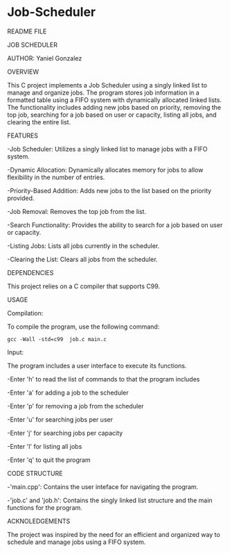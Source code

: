 # Job-Scheduler
README FILE

JOB SCHEDULER

AUTHOR:
Yaniel Gonzalez

OVERVIEW 

This C project implements a Job Scheduler using a singly linked list to manage and organize jobs. 
The program stores job information in a formatted table using a FIFO system with dynamically 
allocated linked lists. The functionality includes adding new jobs based on priority, removing the 
top job, searching for a job based on user or capacity, listing all jobs, and clearing the entire 
list.

FEATURES 

-Job Scheduler: Utilizes a singly linked list to manage jobs with a FIFO system.

-Dynamic Allocation: Dynamically allocates memory for jobs to allow flexibility in the number of entries.

-Priority-Based Addition: Adds new jobs to the list based on the priority provided.

-Job Removal: Removes the top job from the list.

-Search Functionality: Provides the ability to search for a job based on user or capacity.

-Listing Jobs: Lists all jobs currently in the scheduler.

-Clearing the List: Clears all jobs from the scheduler.

DEPENDENCIES

This project relies on a C compiler that supports C99.

USAGE

Compilation:

To compile the program, use the following command:

    gcc -Wall -std=c99  job.c main.c

Input:

The program includes a user interface to execute its functions.

-Enter 'h' to read the list of commands to that the program includes

-Enter 'a' for adding a job to the scheduler

-Enter 'p' for removing a job from the scheduler

-Enter 'u' for searching jobs per user

-Enter 'j' for searching jobs per capacity

-Enter 'l' for listing all jobs

-Enter 'q' to quit the program
    

CODE STRUCTURE

-'main.cpp': Contains the user inteface for navigating the program.

-'job.c' and 'job.h': Contains the singly linked list structure and the main 
 functions for the program. 


ACKNOLEDGEMENTS

The project was inspired by the need for an efficient and organized way to schedule 
and manage jobs using a FIFO system.

